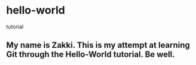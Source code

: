 # hello-world
tutorial 
## My name is Zakki. This is my attempt at learning Git through the Hello-World tutorial. Be well. ##
